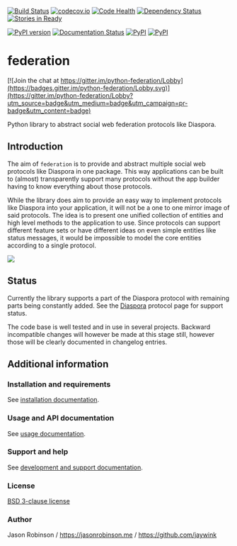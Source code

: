 [![Build Status](https://travis-ci.org/jaywink/federation.svg?branch=master)](https://travis-ci.org/jaywink/federation) [![codecov.io](https://codecov.io/github/jaywink/federation/coverage.svg?branch=master)](https://codecov.io/github/jaywink/federation?branch=master) [![Code Health](https://landscape.io/github/jaywink/federation/master/landscape.svg?style=flat)](https://landscape.io/github/jaywink/federation/master) [![Dependency Status](https://gemnasium.com/badges/github.com/jaywink/federation.svg)](https://gemnasium.com/github.com/jaywink/federation) [![Stories in Ready](https://badge.waffle.io/jaywink/federation.png?label=ready&title=Board)](https://waffle.io/jaywink/federation)

[![PyPI version](https://badge.fury.io/py/federation.svg)](https://pypi.python.org/pypi/federation)  [![Documentation Status](http://readthedocs.org/projects/federation/badge/?version=latest)](http://federation.readthedocs.io/en/latest/?badge=latest) [![PyPI](https://img.shields.io/pypi/pyversions/federation.svg?maxAge=2592000)](https://pypi.python.org/pypi/federation) [![PyPI](https://img.shields.io/pypi/l/federation.svg?maxAge=2592000)](https://pypi.python.org/pypi/federation)

# federation

[![Join the chat at https://gitter.im/python-federation/Lobby](https://badges.gitter.im/python-federation/Lobby.svg)](https://gitter.im/python-federation/Lobby?utm_source=badge&utm_medium=badge&utm_campaign=pr-badge&utm_content=badge)

Python library to abstract social web federation protocols like Diaspora.

## Introduction

The aim of `federation` is to provide and abstract multiple social web protocols like Diaspora in one package. This way applications can be built to (almost) transparently support many protocols without the app builder having to know everything about those protocols.

While the library does aim to provide an easy way to implement protocols like Diaspora into your application, it will not be a one to one mirror image of said protocols. The idea is to present one unified collection of entities and high level methods to the application to use. Since protocols can support different feature sets or have different ideas on even simple entities like status messages, it would be impossible to model the core entities according to a single protocol.

![](http://federation.readthedocs.io/en/latest/_images/generic_diagram.png)

## Status

Currently the library supports a part of the Diaspora protocol with remaining parts being constantly added. See the [Diaspora](http://federation.readthedocs.io/en/latest/protocols.html#diaspora) protocol page for support status.

The code base is well tested and in use in several projects. Backward incompatible changes will however be made at this stage still, however those will be clearly documented in changelog entries.

## Additional information

### Installation and requirements

See [installation documentation](http://federation.readthedocs.io/en/latest/install.html).

### Usage and API documentation

See [usage documentation](http://federation.readthedocs.io/en/latest/usage.html).

### Support and help

See [development and support documentation](http://federation.readthedocs.io/en/latest/development.html).

### License

[BSD 3-clause license](https://www.tldrlegal.com/l/bsd3)

### Author

Jason Robinson / https://jasonrobinson.me / https://github.com/jaywink
